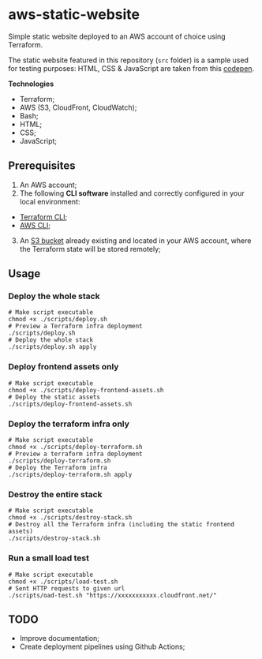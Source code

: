 # aws-static-website

Simple static website deployed to an AWS account of choice using Terraform.

The static website featured in this repository (`src` folder) is a sample used for testing purposes: HTML, CSS & JavaScript are taken from this [codepen](https://codepen.io/lisilinhart/pen/MoqMQq).

**Technologies**

- Terraform;
- AWS (S3, CloudFront, CloudWatch);
- Bash;
- HTML;
- CSS;
- JavaScript;

## Prerequisites

1. An AWS account;
2. The following **CLI software** installed and correctly configured in your local environment:
- [Terraform CLI](https://learn.hashicorp.com/tutorials/terraform/install-cli#install-terraform);
- [AWS CLI](https://docs.aws.amazon.com/cli/latest/userguide/install-cliv2.html);
3. An [S3 bucket](https://www.terraform.io/docs/backends/types/s3.html) already existing and located in your AWS account, where the Terraform state will be stored remotely;

## Usage

### Deploy the whole stack

```shell script
# Make script executable
chmod +x ./scripts/deploy.sh
# Preview a Terraform infra deployment
./scripts/deploy.sh
# Deploy the whole stack
./scripts/deploy.sh apply
```

### Deploy frontend assets only

```shell script
# Make script executable
chmod +x ./scripts/deploy-frontend-assets.sh
# Deploy the static assets
./scripts/deploy-frontend-assets.sh
```

### Deploy the terraform infra only

```shell script
# Make script executable
chmod +x ./scripts/deploy-terraform.sh
# Preview a terraform infra deployment
./scripts/deploy-terraform.sh
# Deploy the Terraform infra
./scripts/deploy-terraform.sh apply
```

### Destroy the entire stack

```shell script
# Make script executable
chmod +x ./scripts/destroy-stack.sh
# Destroy all the Terraform infra (including the static frontend assets)
./scripts/destroy-stack.sh
```

### Run a small load test

```shell script
# Make script executable
chmod +x ./scripts/load-test.sh
# Sent HTTP requests to given url
./scripts/oad-test.sh "https://xxxxxxxxxxx.cloudfront.net/"
```


## TODO
- Improve documentation;
- Create deployment pipelines using Github Actions;
